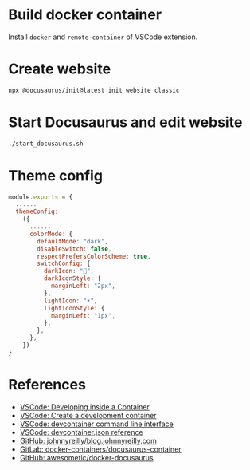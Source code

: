 # Build docker container
Install `docker` and `remote-container` of VSCode extension.

# Create website
```bash
npx @docusaurus/init@latest init website classic
```

# Start Docusaurus and edit website
```bash
./start_docusaurus.sh
```

# Theme config

```javascript
module.exports = {
  ......
  themeConfig:
    ({
      ......
      colorMode: {
        defaultMode: "dark",
        disableSwitch: false,
        respectPrefersColorScheme: true,
        switchConfig: {
          darkIcon: "🌙",
          darkIconStyle: {
            marginLeft: "2px",
          },
          lightIcon: "☀️",
          lightIconStyle: {
            marginLeft: "1px",
          },
        },
      },
    })
}
```

# References
- [VSCode: Developing inside a Container](https://code.visualstudio.com/docs/remote/containers)
- [VSCode: Create a development container](https://code.visualstudio.com/docs/remote/create-dev-container)
- [VSCode: devcontainer command line interface](https://code.visualstudio.com/docs/remote/devcontainer-cli)
- [VSCode: devcontainer.json reference](https://code.visualstudio.com/docs/remote/devcontainerjson-reference)
- [GitHub: johnnyreilly/blog.johnnyreilly.com](https://github.com/johnnyreilly/blog.johnnyreilly.com)
- [GitLab: docker-containers/docusaurus-container](https://gitlab.iotiot.in/repo-public/docker-containers/tree/master/cusaurus-container)
- [GitHub: awesometic/docker-docusaurus](https://github.com/awesometic/docker-docusaurus)